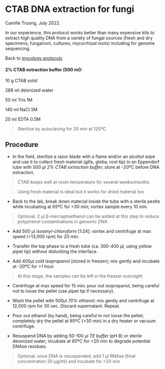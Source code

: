 # CTAB DNA extraction for fungi 

Camille Truong, July 2022.

In our experience, this protocol works better than many expensive kits to extract high quality DNA from a variety of fungal sources (fresh and dry specimens, fungarium, cultures, mycorrhizal roots) including for genome sequencing. 

Back to [mycology protocols](README.md)

#### 2% CTAB extraction buffer (500 ml):
10 g CTAB solid

288 ml deionized water

50 ml Tris 1M

140 ml NaCl 5M

20 ml EDTA 0.5M

> Sterilize by autoclaving for 20 min at 120ºC


## Procedure
- In the field, sterilize a razor blade with a flame and/or an alcohol wipe and use it to collect fresh material (gills, gleba, root tip) in an Eppendorf tube with 500 µl *2% CTAB extraction buffer*; store at –20ºC before DNA extraction.

> CTAB keeps well at room temperature for several weeks/months

> Using fresh material is ideal but it works for dried material too

- Back to the lab, break down material inside the tube with a sterile pestle while incubating at 65ºC for >30 min; vortex sample every 10 min.

> Optional: 2 µl β-mercaptoethanol can be added at this step to reduce polyphenol contaminations in genomic DNA

- Add 500 µl *isoamyl-chloroform* [1:24]; vortex and centrifuge at max speed (>13,000 rpm) for 20 min.

- Transfer the top phase to a fresh tube (ca. 300-400 µl, using yellow pipet tip) without disturbing the interface.

- Add 400µl *cold isopropanol* (stored in freezer); mix gently and incubate at -20ºC for >1 hour.
> At this stage, the samples can be left in the freezer overnight

- Centrifuge at max speed for 15 min; pour out isopropanol, being careful not to loose the pellet (use pipet tip if necessary).

- Wash the pellet with 500µl *70% ethanol*; mix gently and centrifuge at 12,000 rpm for 30 sec. Discard supernatant. Repeat.

- Pour out ethanol (by hand), being careful to not loose the pellet; completely dry the pellet at 65ºC (>30 min) in a dry heater or vacuum centrifuge.

- Resuspend DNA by adding 50-100 µl *TE buffer* (pH 8) or sterile deionized water; incubate at 65ºC for >20 min to degrade potential DNAse residues.

> Optional: once DNA is resuspended, add 1 µl RNAse (final concentration 20 µg/ml) and incubate for >20 min
